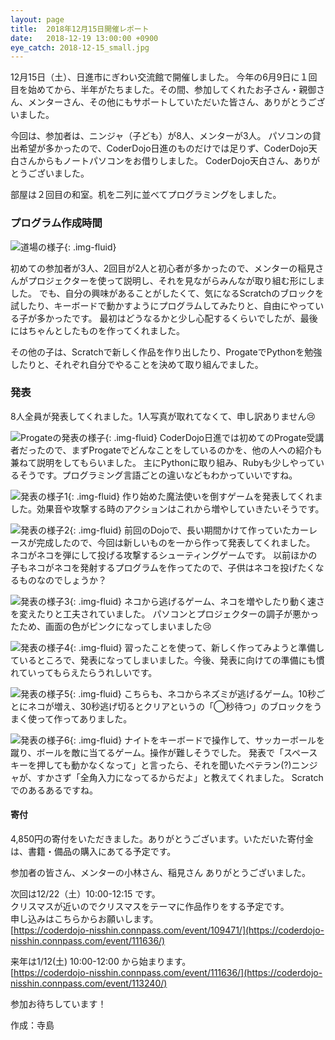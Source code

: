 ```yaml
---
layout: page
title:  2018年12月15日開催レポート
date:   2018-12-19 13:00:00 +0900
eye_catch: 2018-12-15_small.jpg
---
```


12月15日（土）、日進市にぎわい交流館で開催しました。
今年の6月9日に１回目を始めてから、半年がたちました。その間、参加してくれたお子さん・親御さん、メンターさん、その他にもサポートしていただいた皆さん、ありがとうございました。

今回は、参加者は、ニンジャ（子ども）が8人、メンターが3人。
パソコンの貸出希望が多かったので、CoderDojo日進のものだけでは足りず、CoderDojo天白さんからもノートパソコンをお借りしました。
CoderDojo天白さん、ありがとうございました。

部屋は２回目の和室。机を二列に並べてプログラミングをしました。

### プログラム作成時間

![道場の様子](/assets/img/2018-12-15_0.jpg){: .img-fluid}

初めての参加者が3人、2回目が2人と初心者が多かったので、メンターの稲見さんがプロジェクターを使って説明し、それを見ながらみんなが取り組む形にしました。
でも、自分の興味があることがしたくて、気になるScratchのブロックを試したり、キーボードで動かすようにプログラムしてみたりと、自由にやっている子が多かったです。
最初はどうなるかと少し心配するくらいでしたが、最後にはちゃんとしたものを作ってくれました。

その他の子は、Scratchで新しく作品を作り出したり、ProgateでPythonを勉強したりと、それぞれ自分でやることを決めて取り組んでました。

### 発表

8人全員が発表してくれました。1人写真が取れてなくて、申し訳ありません:cry:

![Progateの発表の様子](/assets/img/2018-12-15_1.jpg){: .img-fluid}
CoderDojo日進では初めてのProgate受講者だったので、まずProgateでどんなことをしているのかを、他の人への紹介も兼ねて説明をしてもらいました。
主にPythonに取り組み、Rubyも少しやっているそうです。プログラミング言語ごとの違いなどもわかっていいですね。

![発表の様子1](/assets/img/2018-12-15_2.jpg){: .img-fluid}
作り始めた魔法使いを倒すゲームを発表してくれました。効果音や攻撃する時のアクションはこれから増やしていきたいそうです。

![発表の様子2](/assets/img/2018-12-15_3.jpg){: .img-fluid}
前回のDojoで、長い期間かけて作っていたカーレースが完成したので、今回は新しいものを一から作って発表してくれました。
ネコがネコを弾にして投げる攻撃するシューティングゲームです。
以前ほかの子もネコがネコを発射するプログラムを作ってたので、子供はネコを投げたくなるものなのでしょうか？

![発表の様子3](/assets/img/2018-12-15_5.jpg){: .img-fluid}
ネコから逃げるゲーム、ネコを増やしたり動く速さを変えたりと工夫されていました。
パソコンとプロジェクターの調子が悪かったため、画面の色がピンクになってしまいました:cry:

![発表の様子4](/assets/img/2018-12-15_6.jpg){: .img-fluid}
習ったことを使って、新しく作ってみようと準備しているところで、発表になってしまいました。今後、発表に向けての準備にも慣れていってもらえたらうれしいです。

![発表の様子5](/assets/img/2018-12-15_7.jpg){: .img-fluid}
こちらも、ネコからネズミが逃げるゲーム。10秒ごとにネコが増え、30秒逃げ切るとクリアというの「◯秒待つ」のブロックをうまく使って作ってありました。

![発表の様子6](/assets/img/2018-12-15_8.jpg){: .img-fluid}
ナイトをキーボードで操作して、サッカーボールを蹴り、ボールを敵に当てるゲーム。操作が難しそうでした。
発表で「スペースキーを押しても動かなくなって」と言ったら、それを聞いたベテラン(?)ニンジャが、すかさず「全角入力になってるからだよ」と教えてくれました。
Scratchでのあるあるですね。

#### 寄付
4,850円の寄付をいただきました。ありがとうございます。いただいた寄付金は、書籍・備品の購入にあてる予定です。

参加者の皆さん、メンターの小林さん、稲見さん ありがとうございました。

次回は12/22（土）10:00-12:15 です。<br />
クリスマスが近いのでクリスマスをテーマに作品作りをする予定です。<br />
申し込みはこちらからお願いします。<br />
[https://coderdojo-nisshin.connpass.com/event/109471/](https://coderdojo-nisshin.connpass.com/event/111636/)<br />

来年は1/12(土) 10:00-12:00 から始まります。<br />
[https://coderdojo-nisshin.connpass.com/event/111636/](https://coderdojo-nisshin.connpass.com/event/113240/)<br />

参加お待ちしています！


作成：寺島
